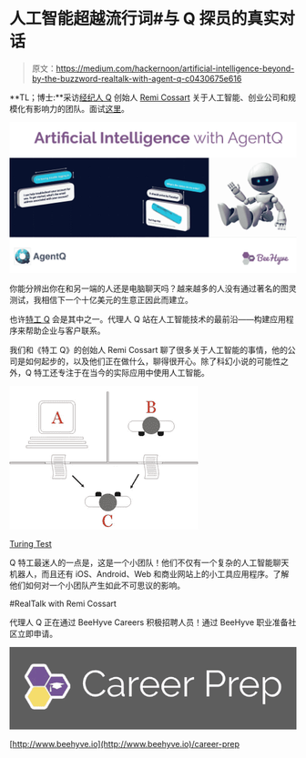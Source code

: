 # 人工智能超越流行词#与 Q 探员的真实对话

> 原文：<https://medium.com/hackernoon/artificial-intelligence-beyond-by-the-buzzword-realtalk-with-agent-q-c0430675e616>

**TL；博士:**采访[经纪人 Q](http://www.agentq.ai) 创始人 [Remi Cossart](https://www.linkedin.com/feed/) 关于人工智能、创业公司和规模化有影响力的团队。面试[这里](https://www.youtube.com/edit?o=U&video_id=n9gzvJ7UoYY)。

![](img/c3403152e3bae343d81332d56808a8a5.png)

你能分辨出你在和另一端的人还是电脑聊天吗？越来越多的人没有通过著名的图灵测试，我相信下一个十亿美元的生意正因此而建立。

也许[特工 Q](http://agentq.ai) 会是其中之一。代理人 Q 站在人工智能技术的最前沿——构建应用程序来帮助企业与客户联系。

我们和《特工 Q》的创始人 Remi Cossart 聊了很多关于人工智能的事情，他的公司是如何起步的，以及他们正在做什么，聊得很开心。除了科幻小说的可能性之外，Q 特工还专注于在当今的实际应用中使用人工智能。

![](img/b537c1e871b3f587a47f53296a799e5c.png)

[Turing Test](https://en.wikipedia.org/wiki/Turing_test)

Q 特工最迷人的一点是，这是一个小团队！他们不仅有一个复杂的人工智能聊天机器人，而且还有 iOS、Android、Web 和商业网站上的小工具应用程序。了解他们如何对一个小团队产生如此不可思议的影响。

#RealTalk with Remi Cossart

代理人 Q 正在通过 BeeHyve Careers 积极招聘人员！通过 BeeHyve 职业准备社区立即申请。

![](img/041fa13823fab8a241192ee499eb4ff7.png)

[http://www.beehyve.io](http://www.beehyve.io)/career-prep